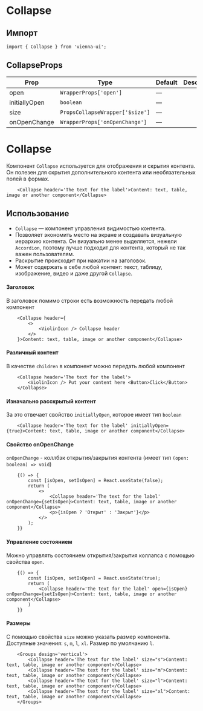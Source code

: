 # Collapse

## Импорт

```
import { Collapse } from 'vienna-ui';
``` 

## CollapseProps

| Prop | Type | Default | Description |
| --- | --- | --- | --- |
| open | `WrapperProps['open']` | — |  |
| initiallyOpen | `boolean` | — |  |
| size | `PropsCollapseWrapper['$size']` | — |  |
| onOpenChange | `WrapperProps['onOpenChange']` | — |  |

# Collapse

Компонент `Collapse` используется для отображения и скрытия контента. Он полезен для скрытия дополнительного контента или необязательных полей в формах.



```
    <Collapse header='The text for the label'>Content: text, table, image or another component</Collapse>
```

## Использование

- `Collapse` — компонент управления видимостью контента.
- Позволяет экономить место на экране и создавать визуальную иерархию контента. Он визуально менее выделяется, нежели `Accordion`, поэтому лучше подходит для контента, который не так важен пользователям.
- Раскрытие происходит при нажатии на заголовок.
- Может содержать в себе любой контент: текст, таблицу, изображение, видео и даже другой `Collapse`.

#### Заголовок

В заголовок помимо строки есть возможность передать любой компонент

```
    <Collapse header={
        <>
            <ViolinIcon /> Collapse header
        </>
    }>Content: text, table, image or another component</Collapse>
```

#### Различный контент

В качестве `children` в компонент можно передать любой компонент

```
    <Collapse header='The text for the label'>
        <ViolinIcon /> Put your content here <Button>Click</Button>
    </Collapse>
```

#### Изначально расскрытый контент

За это отвечает свойство `initiallyOpen`, которое имеет тип `boolean`

```
    <Collapse header='The text for the label' initiallyOpen={true}>Content: text, table, image or another component</Collapse>
```

#### Свойство onOpenChange

`onOpenChange` - коллбэк открытия/закрытия контента (имеет тип `(open: boolean) => void`)

```
    {() => {
        const [isOpen, setIsOpen] = React.useState(false);
        return (
            <>
                <Collapse header='The text for the label' onOpenChange={setIsOpen}>Content: text, table, image or another component</Collapse>
                <p>{isOpen ? 'Открыт' : 'Закрыт'}</p>
            </>
        );
    }}
```

#### Управление состоянием

Можно управлять состоянием открытия/закрытия коллапса с помощью свойства `open`.

```
    {() => {
        const [isOpen, setIsOpen] = React.useState(true);
        return (
            <Collapse header='The text for the label' open={isOpen} onOpenChange={setIsOpen}>Content: text, table, image or another component</Collapse>
        )
    }}
```

#### Размеры

С помощью свойства `size` можно указать размер компонента. Доступные значения: `s`, `m`, `l`, `xl`. Размер по умолчанию `l`.

```
    <Groups design='vertical'>
        <Collapse header='The text for the label' size="s">Content: text, table, image or another component</Collapse>
        <Collapse header='The text for the label' size="m">Content: text, table, image or another component</Collapse>
        <Collapse header='The text for the label' size="l">Content: text, table, image or another component</Collapse>
        <Collapse header='The text for the label' size="xl">Content: text, table, image or another component</Collapse>
    </Groups>
```